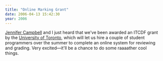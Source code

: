 ```yaml
---
title: "Online Marking Grant"
date: 2006-04-13 15:42:30
year: 2006
---
```

<a href="http://www.cs.utoronto.ca/~campbell">Jennifer Campbell</a> and I just heard that we've been awarded an ITCDF grant by the <a href="http://www.utoronto.ca">University of Toronto</a>, which will let us hire a couple of student programmers over the summer to complete an online system for reviewing and grading.  Very excited—it'll be a chance to do some raaaather cool things.
